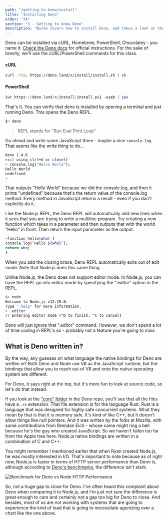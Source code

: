 ```yaml
---
path: "/getting-to-know/install"
title: "Installing Deno"
order: "3A"
section: "3 - Getting to know Deno"
description: "Burke covers how to install Deno, and takes a look at the Deno CLI, REPL and what options you need to be aware of."
---
```


Deno can be installed via cURL, Homebrew, PowerShell, Chocolatey - you name it. [Check the Deno docs](https://deno.land/#installation) for official instructions. For the sake of brevity, we'll use the cURL/PowerShell commands for this class.

#### cURL

```bash
curl -fsSL https://deno.land/x/install/install.sh | sh
```

#### PowerShell

```powershell
iwr https://deno.land/x/install/install.ps1 -useb | iex
```

That's it. You can verify that deno is installed by opening a terminal and just running Deno. This opens the Deno REPL.

```bash
$> deno
```

> REPL stands for "Run Eval Print Loop"

Go ahead and write some JavaScript there - maybe a nice `console.log`. That seems like the write thing to do...

```bash
Deno 1.4.6
exit using ctrl+d or close()
> console.log("Hello World");
Hello World
undefined
>
```

That outputs "Hello World" because we did the console.log, and then it prints "undefined" because that's the return value of the console.log method. Every method in JavaScript returns a result - even if you don't explicitly do it.

Like the Node.js REPL, the Deno REPL will automatically add new lines when it sees that you are trying to write a multiline program. Try creating a new function which takes in a parameter and then outputs that with the world "Hello" in front. Then return the input parameter as the output.

```bash
>function hello(who) {
console.log(`Hello ${who}`);
return who;
}
```

When you add the closing brace, Deno REPL automatically exits out of edit mode. Note that Node.js does this same thing.

Unlike Node.js, the Deno does not support editor mode. In Node.js, you can have the REPL go into editor mode by specifying the ".editor" option in the REPL.

```bash
$> node
Welcome to Node.js v12.19.0.
Type ".help" for more information.
> .editor
// Entering editor mode (^D to finish, ^C to cancel)
```

Deno will just ignore that ".editor" command. However, we don't spend a lot of time coding in REPL's so - probably not a feature you're going to miss.

## What is Deno written in?

By the way, any guesses on what language the native bindings for Deno are written in? Both Deno and Node use V8 as the JavaScript runtime, but the bindings that allow you to reach out of V8 and onto the native operating system are different.

For Deno, it says right at the top, but it's more fun to look at source code, so let's do that instead.

If you look at the ["core" folder](https://github.com/denoland/deno/tree/master/core) in the Deno repo, you'll see that all the files have a `.rs` extension. That file extension is for the language Rust. Rust is a language that was designed for highly safe concurrent systems. What they mean by that is that it is memory safe. It's kind of like C++, but it doesn't allow things like null pointers. And it was written by the folks at Mozilla, with some contributions from Brendan Eich - whose name might ring a bell because he's the guy who created JavaScript. So we haven't fallen too far from the Apple tree here. Node.js native bindings are written in a combination of C and C++.

You might remember I mentioned earlier that when Ryan created Node.js, he was mostly interested in I/O. That's important to note because as of right now, Node.js is faster in terms of HTTP server performance than Deno is, although according to [Deno's benchmarks](https://deno.land/benchmarks), the difference isn't stark.

![Benchmark for Deno vs Node HTTP Performance](../images/deno-vs-node-benchmarks.jpg)

So, not a huge gap to close for Deno. I've often heard this complaint about Deno when comparing it to Node.js, and I'm just not sure the difference is great enough to care and certainly not a gap too big for Deno to close. And besides, most of us are not working with systems that are going to experience the kind of load that is going to necessitate agonizing over a chart like the one above.
